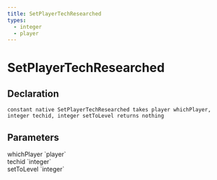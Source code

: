 ```yaml
---
title: SetPlayerTechResearched
types:
  - integer
  - player
---
```


# SetPlayerTechResearched

## Declaration

```
constant native SetPlayerTechResearched takes player whichPlayer, integer techid, integer setToLevel returns nothing
```

## Parameters
<dl>
  <dt>whichPlayer `player`</dt>
  <dd></dd>

  <dt>techid `integer`</dt>
  <dd></dd>

  <dt>setToLevel `integer`</dt>
  <dd></dd>
</dl>